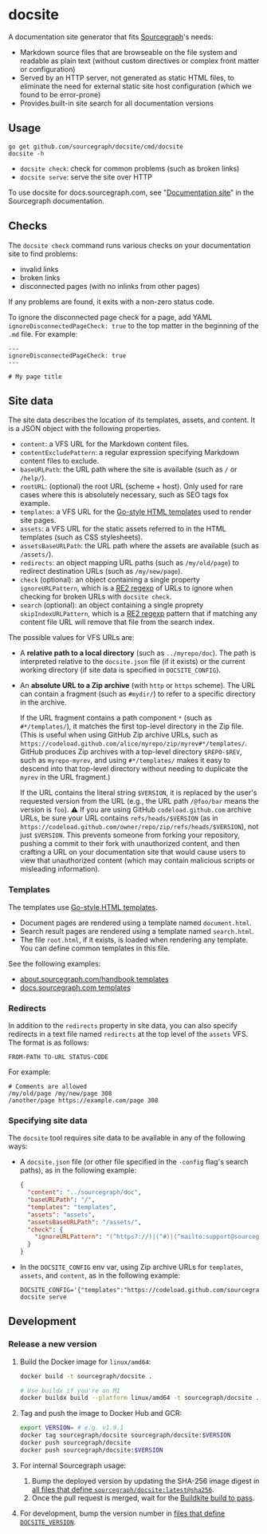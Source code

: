 # docsite

A documentation site generator that fits [Sourcegraph](https://sourcegraph.com)'s needs:

- Markdown source files that are browseable on the file system and readable as plain text (without custom directives or complex front matter or configuration)
- Served by an HTTP server, not generated as static HTML files, to eliminate the need for external static site host configuration (which we found to be error-prone)
- Provides built-in site search for all documentation versions

## Usage

```shell
go get github.com/sourcegraph/docsite/cmd/docsite
docsite -h
```

- `docsite check`: check for common problems (such as broken links)
- `docsite serve`: serve the site over HTTP

To use docsite for docs.sourcegraph.com, see "[Documentation site](https://docs.sourcegraph.com/dev/documentation/site)" in the Sourcegraph documentation.

## Checks

The `docsite check` command runs various checks on your documentation site to find problems:

- invalid links
- broken links
- disconnected pages (with no inlinks from other pages)

If any problems are found, it exits with a non-zero status code.

To ignore the disconnected page check for a page, add YAML `ignoreDisconnectedPageCheck: true` to the top matter in the beginning of the `.md` file. For example:

```
---
ignoreDisconnectedPageCheck: true
---

# My page title
```

## Site data

The site data describes the location of its templates, assets, and content. It is a JSON object with the following properties.

- `content`: a VFS URL for the Markdown content files.
- `contentExcludePattern`: a regular expression specifying Markdown content files to exclude.
- `baseURLPath`: the URL path where the site is available (such as `/` or `/help/`).
- `rootURL`: (optional) the root URL (scheme + host). Only used for rare cases where this is absolutely necessary, such as SEO tags fox example.
- `templates`: a VFS URL for the [Go-style HTML templates](https://golang.org/pkg/html/template/) used to render site pages.
- `assets`: a VFS URL for the static assets referred to in the HTML templates (such as CSS stylesheets).
- `assetsBaseURLPath`: the URL path where the assets are available (such as `/assets/`).
- `redirects`: an object mapping URL paths (such as `/my/old/page`) to redirect destination URLs (such as `/my/new/page`).
- `check` (optional): an object containing a single property `ignoreURLPattern`, which is a [RE2 regexp](https://golang.org/pkg/regexp/syntax/) of URLs to ignore when checking for broken URLs with `docsite check`.
- `search` (optional): an object containing a single proprety `skipIndexURLPattern`, which is a [RE2 regexp](https://golang.org/pkg/regexp/syntax/) pattern that if matching any content file URL will remove that file from the search index.

The possible values for VFS URLs are:

- A **relative path to a local directory** (such as `../myrepo/doc`). The path is interpreted relative to the `docsite.json` file (if it exists) or the current working directory (if site data is specified in `DOCSITE_CONFIG`).
- An **absolute URL to a Zip archive** (with `http` or `https` scheme). The URL can contain a fragment (such as `#mydir/`) to refer to a specific directory in the archive.

  If the URL fragment contains a path component `*` (such as `#*/templates/`), it matches the first top-level directory in the Zip file. (This is useful when using GitHub Zip archive URLs, such as `https://codeload.github.com/alice/myrepo/zip/myrev#*/templates/`. GitHub produces Zip archives with a top-level directory `$REPO-$REV`, such as `myrepo-myrev`, and using `#*/templates/` makes it easy to descend into that top-level directory without needing to duplicate the `myrev` in the URL fragment.)

  If the URL contains the literal string `$VERSION`, it is replaced by the user's requested version from the URL (e.g., the URL path `/@foo/bar` means the version is `foo`). ⚠️ If you are using GitHub `codeload.github.com` archive URLs, be sure your URL contains `refs/heads/$VERSION` (as in `https://codeload.github.com/owner/repo/zip/refs/heads/$VERSION`), not just `$VERSION`. This prevents someone from forking your repository, pushing a commit to their fork with unauthorized content, and then crafting a URL on your documentation site that would cause users to view that unauthorized content (which may contain malicious scripts or misleading information).

### Templates

The templates use [Go-style HTML templates](https://golang.org/pkg/html/template/).

- Document pages are rendered using a template named `document.html`.
- Search result pages are rendered using a template named `search.html`.
- The file `root.html`, if it exists, is loaded when rendering any template. You can define common templates in this file.

See the following examples:

- [about.sourcegraph.com/handbook templates](https://github.com/sourcegraph/about/tree/master/_resources/templates)
- [docs.sourcegraph.com templates](https://github.com/sourcegraph/sourcegraph/tree/main/doc/_resources/templates)

### Redirects

In addition to the `redirects` property in site data, you can also specify redirects in a text file named `redirects` at the top level of the `assets` VFS. The format is as follows:

```text
FROM-PATH TO-URL STATUS-CODE
```

For example:

```text
# Comments are allowed
/my/old/page /my/new/page 308
/another/page https://example.com/page 308
```

### Specifying site data

The `docsite` tool requires site data to be available in any of the following ways:

- A `docsite.json` file (or other file specified in the `-config` flag's search paths), as in the following example:
  ```json
  {
    "content": "../sourcegraph/doc",
    "baseURLPath": "/",
    "templates": "templates",
    "assets": "assets",
    "assetsBaseURLPath": "/assets/",
    "check": {
      "ignoreURLPattern": "(^https?://)|(^#)|(^mailto:support@sourcegraph\\.com$)|(^chrome://)"
    }
  }
  ```
- In the `DOCSITE_CONFIG` env var, using Zip archive URLs for `templates`, `assets`, and `content`, as in the following example:
  ```
  DOCSITE_CONFIG='{"templates":"https://codeload.github.com/sourcegraph/sourcegraph/zip/refs/heads/main#*/doc/_resources/templates/","assets":"https://codeload.github.com/sourcegraph/sourcegraph/zip/refs/heads/main#*/doc/_resources/assets/","content":"https://codeload.github.com/sourcegraph/sourcegraph/zip/refs/heads/$VERSION#*/doc/","baseURLPath":"/","assetsBaseURLPath":"/assets/","defaultContentBranch":"main"}' docsite serve
  ```

## Development

### Release a new version

1. Build the Docker image for `linux/amd64`:

   ```sh
   docker build -t sourcegraph/docsite .

   # Use buildx if you're on M1
   docker buildx build --platform linux/amd64 -t sourcegraph/docsite .
   ```

1. Tag and push the image to Docker Hub and GCR:
   ```sh
   export VERSION= # e.g. v1.9.1
   docker tag sourcegraph/docsite sourcegraph/docsite:$VERSION
   docker push sourcegraph/docsite
   docker push sourcegraph/docsite:$VERSION
   ```
1. For internal Sourcegraph usage:
   1. Bump the deployed version by updating the SHA-256 image digest in [all files that define `sourcegraph/docsite:latest@sha256`](https://sourcegraph.sourcegraph.com/search?q=context:global+repo:%5Egithub.com/sourcegraph/*+%28NOT+repo:sourcegraph/kube-backup%29+index.docker.io/sourcegraph/docsite:v.*%40sha256:.*&patternType=regexp&sm=1&groupBy=path).
   1. Once the pull request is merged, wait for the [Buildkite build to pass](https://buildkite.com/sourcegraph/deploy-sourcegraph-cloud/builds?branch=release).
1. For development, bump the version number in [files that define `DOCSITE_VERSION`](https://sourcegraph.com/search?q=context:global+repo:%5Egithub.com/sourcegraph/*+%28NOT+repo:sourcegraph/kube-backup%29+DOCSITE_VERSION:&patternType=literal).
